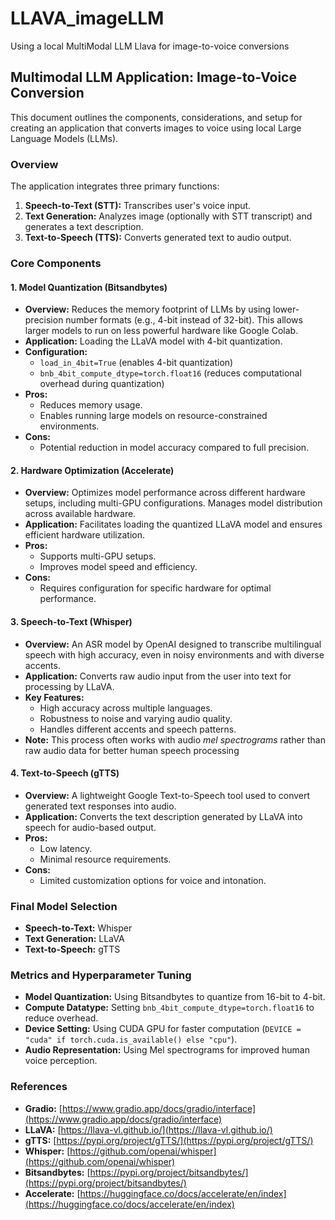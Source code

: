 # LLAVA_imageLLM
Using a local MultiModal LLM Llava for image-to-voice conversions

## Multimodal LLM Application: Image-to-Voice Conversion

This document outlines the components, considerations, and setup for creating an application that converts images to voice using local Large Language Models (LLMs).

### Overview

The application integrates three primary functions:

1.  **Speech-to-Text (STT):**  Transcribes user's voice input.
2.  **Text Generation:**  Analyzes image (optionally with STT transcript) and generates a text description.
3.  **Text-to-Speech (TTS):**  Converts generated text to audio output.

### Core Components

#### 1. Model Quantization (Bitsandbytes)

*   **Overview:** Reduces the memory footprint of LLMs by using lower-precision number formats (e.g., 4-bit instead of 32-bit).  This allows larger models to run on less powerful hardware like Google Colab.
*   **Application:** Loading the LLaVA model with 4-bit quantization.
*   **Configuration:**
    *   `load_in_4bit=True`  (enables 4-bit quantization)
    *   `bnb_4bit_compute_dtype=torch.float16` (reduces computational overhead during quantization)
*   **Pros:**
    *   Reduces memory usage.
    *   Enables running large models on resource-constrained environments.
*   **Cons:**
    *   Potential reduction in model accuracy compared to full precision.

#### 2. Hardware Optimization (Accelerate)

*   **Overview:** Optimizes model performance across different hardware setups, including multi-GPU configurations. Manages model distribution across available hardware.
*   **Application:** Facilitates loading the quantized LLaVA model and ensures efficient hardware utilization.
*   **Pros:**
    *   Supports multi-GPU setups.
    *   Improves model speed and efficiency.
*   **Cons:**
    *   Requires configuration for specific hardware for optimal performance.

#### 3. Speech-to-Text (Whisper)

*   **Overview:** An ASR model by OpenAI designed to transcribe multilingual speech with high accuracy, even in noisy environments and with diverse accents.
*   **Application:** Converts raw audio input from the user into text for processing by LLaVA.
*   **Key Features:**
    *   High accuracy across multiple languages.
    *   Robustness to noise and varying audio quality.
    *   Handles different accents and speech patterns.
*   **Note:** This process often works with audio *mel spectrograms* rather than raw audio data for better human speech processing

#### 4. Text-to-Speech (gTTS)

*   **Overview:** A lightweight Google Text-to-Speech tool used to convert generated text responses into audio.
*   **Application:** Converts the text description generated by LLaVA into speech for audio-based output.
*   **Pros:**
    *   Low latency.
    *   Minimal resource requirements.
*   **Cons:**
    *   Limited customization options for voice and intonation.

### Final Model Selection

*   **Speech-to-Text:** Whisper
*   **Text Generation:** LLaVA
*   **Text-to-Speech:** gTTS

### Metrics and Hyperparameter Tuning

*   **Model Quantization:** Using Bitsandbytes to quantize from 16-bit to 4-bit.
*   **Compute Datatype:** Setting `bnb_4bit_compute_dtype=torch.float16` to reduce overhead.
*   **Device Setting:** Using CUDA GPU for faster computation (`DEVICE = "cuda" if torch.cuda.is_available() else "cpu"`).
*   **Audio Representation:**  Using Mel spectrograms for improved human voice perception.

### References

*   **Gradio:** [https://www.gradio.app/docs/gradio/interface](https://www.gradio.app/docs/gradio/interface)
*   **LLaVA:** [https://llava-vl.github.io/](https://llava-vl.github.io/)
*   **gTTS:** [https://pypi.org/project/gTTS/](https://pypi.org/project/gTTS/)
*   **Whisper:** [https://github.com/openai/whisper](https://github.com/openai/whisper)
*   **Bitsandbytes:** [https://pypi.org/project/bitsandbytes/](https://pypi.org/project/bitsandbytes/)
*   **Accelerate:** [https://huggingface.co/docs/accelerate/en/index](https://huggingface.co/docs/accelerate/en/index)


